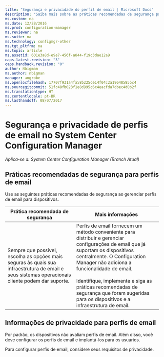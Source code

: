```yaml
---
title: "Segurança e privacidade do perfil de email | Microsoft Docs"
description: "Saiba mais sobre as práticas recomendadas de segurança para gerenciar perfis de email para dispositivos no System Center Configuration Manager."
ms.custom: na
ms.date: 12/28/2016
ms.prod: configuration-manager
ms.reviewer: na
ms.suite: na
ms.technology: configmgr-other
ms.tgt_pltfrm: na
ms.topic: article
ms.assetid: 601e3a8d-e9e7-456f-a844-f19c3dae12a9
caps.latest.revision: "3"
caps.handback.revision: "0"
author: Nbigman
ms.author: nbigman
manager: angrobe
ms.openlocfilehash: 17707f931a4fa58b225ce14f04c2a19648585bc4
ms.sourcegitcommit: 51fc48fb023f1e8d995c6c4eacfda7dbec4d0b2f
ms.translationtype: HT
ms.contentlocale: pt-BR
ms.lasthandoff: 08/07/2017
---
```

# <a name="security-and-privacy-for-email-profiles-in-system-center-configuration-manager"></a>Segurança e privacidade de perfis de email no System Center Configuration Manager

*Aplica-se a: System Center Configuration Manager (Branch Atual)*

## <a name="security-best-practices-for-email-profiles"></a>Práticas recomendadas de segurança para perfis de email  
 Use as seguintes práticas recomendadas de segurança ao gerenciar perfis de email para dispositivos.  

|Prática recomendada de segurança|Mais informações|  
|----------------------------|----------------------|  
|Sempre que possível, escolha as opções mais seguras às quais sua infraestrutura de email e seus sistemas operacionais cliente podem dar suporte.|Perfis de email fornecem um método conveniente para distribuir e gerenciar configurações de email que já suportam os dispositivos centralmente. O Configuration Manager não adiciona a funcionalidade de email.<br /><br /> Identifique, implemente e siga as práticas recomendadas de segurança que foram sugeridas para os dispositivos e a infraestrutura de email.|  

## <a name="privacy-information-for-email-profiles"></a>Informações de privacidade para perfis de email  
 Por padrão, os dispositivos não avaliam perfis de email. Além disso, você deve configurar os perfis de email e implantá-los para os usuários.  

 Para configurar perfis de email, considere seus requisitos de privacidade.  
